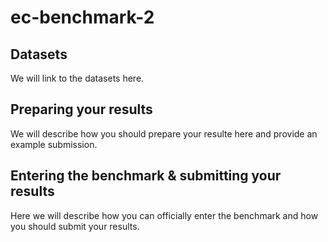# ec-benchmark-2
## Datasets
We will link to the datasets here.
## Preparing your results
We will describe how you should prepare your resulte here and provide an example submission.
## Entering the benchmark & submitting your results
Here we will describe how you can officially enter the benchmark and how you should submit your results.
